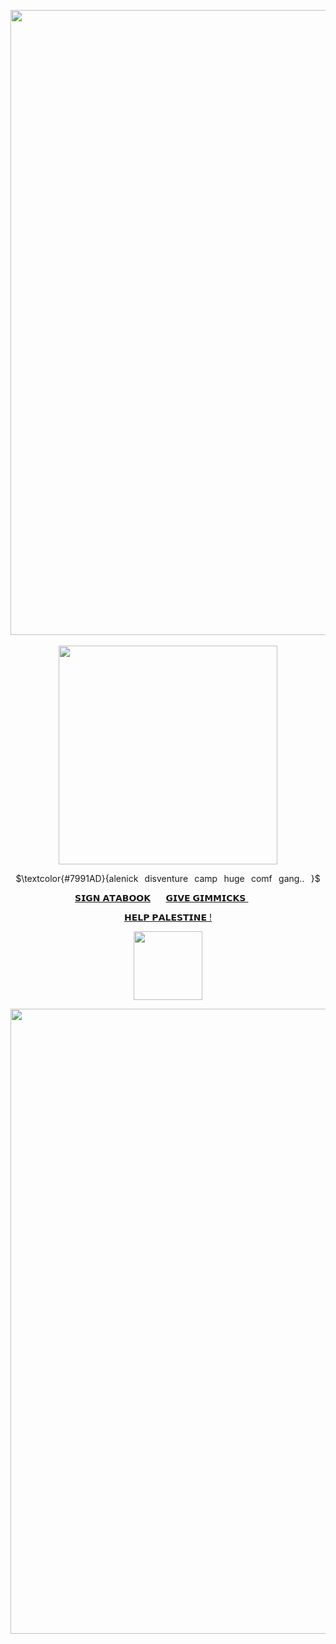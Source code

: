 <p align="center">
<img width=1000 src="https://64.media.tumblr.com/3131c31b779540a016e03256bc618b38/42d997020b109ec7-97/s540x810/3e25311281920fda7a4058c613fa966ccb3376b8.pnj"
</p>‎

<p align="center">
<img width=350 src="https://files.catbox.moe/m1bjui.png"
</p>

<p align="center">
$\textcolor{#7991AD}{alenick⠀disventure⠀camp⠀huge⠀comf⠀gang..⠀}$
</p>

</p>
<p align="center">
<a href="https://alenick.atabook.org">𝗦𝗜𝗚𝗡 𝗔𝗧𝗔𝗕𝗢𝗢𝗞</a>⠀⠀ <a href="https://yyaoi.straw.page">𝗚𝗜𝗩𝗘 𝗚𝗜𝗠𝗠𝗜𝗖𝗞𝗦 </a>⠀⠀ 
</p>


</p> 
<p align="center">
<a href="https://arab.org/click-to-help/palestine/">𝗛𝗘𝗟𝗣 𝗣𝗔𝗟𝗘𝗦𝗧𝗜𝗡𝗘 !</a>
</p>

</p>
<p align="center">
<img width=110 src="https://komarev.com/ghpvc/?username=exoean&color=blue&style=for-the-badge&label=📖"
 </p>



<p align="center">
<img width=1000 src="https://64.media.tumblr.com/0bf1dd8865a8b4a3cf37b6913f7c4be1/42d997020b109ec7-40/s540x810/99cf837fb6239b22b7b468219032b237cfce0cfb.pnj"
 </p>
